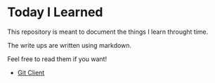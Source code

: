 # Today I Learned
This repository is meant to document the things I learn throught time.

The write ups are written using markdown.

Feel free to read them if you want!

 - [Git Client](git-client.md)
